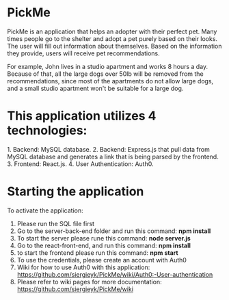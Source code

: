 <h1>PickMe</h1>

<p>PickMe is an application that helps an adopter with their perfect pet. Many times people go to the shelter and adopt a pet purely based on their looks. The user will fill out information about themselves. Based on the information they provide, users will receive pet recommendations.</p>
<p>For example, John lives in a studio apartment and works 8 hours a day. Because of that, all the large dogs over 50lb will be removed from the recommendations, since most of the apartments do not allow large dogs, and a small studio apartment won't be suitable for a large dog.</p>

<h1>This application utilizes 4 technologies:</h1>
1. Backend: MySQL database.
2. Backend: Express.js that pull data from MySQL database and generates a link that is being parsed by the frontend.
3. Frontend: React.js.
4. User Authentication: Auth0.

<h1>Starting the application</h1>

To activate the application:
1. Please run the SQL file first
2. Go to the server-back-end folder and run this command: <b>npm install</b>
3. To start the server please rune this command: <b>node server.js</b>
4. Go to the react-front-end, and run this command: <b>npm install</b>
5. to start the frontend please run this command: <b>npm start</b>
6. To use the credentials, please create an account with Auth0
7. Wiki for how to use Auth0 with this application: https://github.com/siergieyk/PickMe/wiki/Auth0:-User-authentication
8. Please refer to wiki pages for more documentation: https://github.com/siergieyk/PickMe/wiki

